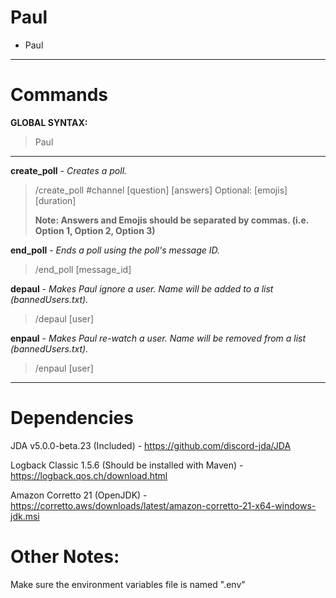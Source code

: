 # Paul
- Paul

---

# Commands
**GLOBAL SYNTAX:**
> Paul

---
**create_poll** - *Creates a poll.*
>/create_poll #channel [question] [answers] Optional: [emojis] [duration]
>
> **Note: Answers and Emojis should be separated by commas. (i.e. Option 1, Option 2, Option 3)**

**end_poll** - *Ends a poll using the poll's message ID.*
>/end_poll [message_id]

**depaul** - *Makes Paul ignore a user. Name will be added to a list (bannedUsers.txt).*
> /depaul [user]
>
**enpaul** - *Makes Paul re-watch a user. Name will be removed from a list (bannedUsers.txt).*
> /enpaul [user]
---

# Dependencies
JDA v5.0.0-beta.23 (Included) - https://github.com/discord-jda/JDA

Logback Classic 1.5.6 (Should be installed with Maven) - https://logback.qos.ch/download.html 

Amazon Corretto 21 (OpenJDK) - https://corretto.aws/downloads/latest/amazon-corretto-21-x64-windows-jdk.msi

# Other Notes:
Make sure the environment variables file is named ".env"
